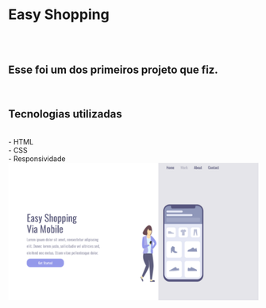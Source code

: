 <h1> Easy Shopping</h1>
<br>
<br>
<h2>Esse foi um dos primeiros projeto que fiz. </h2>
<br>
<h2> Tecnologias utilizadas</h2>
<br>
- HTML
<br>
- CSS
<br>
- Responsividade
<br>
<img src="https://github.com/otaviotyska/Projeto-git/blob/master/assets/desktop.png?raw=true">
